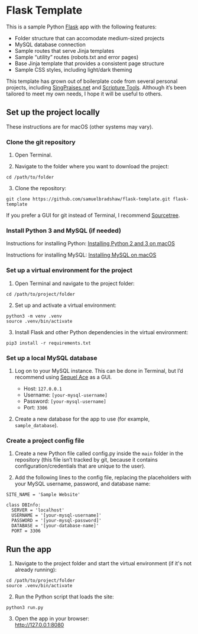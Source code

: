 # Flask Template

This is a sample Python [Flask](https://palletsprojects.com/p/flask/) app with the following features:
* Folder structure that can accomodate medium-sized projects
* MySQL database connection
* Sample routes that serve Jinja templates
* Sample “utility” routes (robots.txt and error pages)
* Base Jinja template that provides a consistent page structure
* Sample CSS styles, including light/dark theming

This template has grown out of boilerplate code from several personal projects, including [SingPraises.net](https://singpraises.net) and [Scripture Tools](https://scripturetools.net). Although it’s been tailored to meet my own needs, I hope it will be useful to others.

## Set up the project locally

These instructions are for macOS (other systems may vary).

### Clone the git repository

1. Open Terminal.

2. Navigate to the folder where you want to download the project:
```
cd /path/to/folder
```
 
3. Clone the repository:
```
git clone https://github.com/samuelbradshaw/flask-template.git flask-template
```

If you prefer a GUI for git instead of Terminal, I recommend [Sourcetree](https://www.sourcetreeapp.com).

### Install Python 3 and MySQL (if needed)

Instructions for installing Python: [Installing Python 2 and 3 on macOS](https://gist.github.com/samuelbradshaw/932d48ef1eff07e288e25e4355dbce5d)

Instructions for installing MySQL: [Installing MySQL on macOS](https://gist.github.com/samuelbradshaw/2d435571fa0509f1bf732ecdd3e4f428)

### Set up a virtual environment for the project

1. Open Terminal and navigate to the project folder:
```
cd /path/to/project/folder
```

2. Set up and activate a virtual environment:
```
python3 -m venv .venv
source .venv/bin/activate
```

3. Install Flask and other Python dependencies in the virtual environment:
```
pip3 install -r requirements.txt
```

### Set up a local MySQL database

1. Log on to your MySQL instance. This can be done in Terminal, but I’d recommend using [Sequel Ace](https://apps.apple.com/us/app/sequel-ace/id1518036000?mt=12) as a GUI.
    * Host: `127.0.0.1`
    * Username: `[your-mysql-username]`
    * Password: `[your-mysql-username]`
    * Port: `3306`

2. Create a new database for the app to use (for example, `sample_database`).

### Create a project config file

1. Create a new Python file called config.py inside the `main` folder in the repository (this file isn’t tracked by git, because it contains configuration/credentials that are unique to the user).

2. Add the following lines to the config file, replacing the placeholders with your MySQL username, password, and database name:

```
SITE_NAME = 'Sample Website'

class DBInfo:
  SERVER = 'localhost'
  USERNAME = '[your-mysql-username]'
  PASSWORD = '[your-mysql-password]'
  DATABASE = '[your-database-name]'
  PORT = 3306
```

## Run the app

1. Navigate to the project folder and start the virtual environment (if it's not already running):
```
cd /path/to/project/folder
source .venv/bin/activate
```

2. Run the Python script that loads the site:
```
python3 run.py
```

3. Open the app in your browser:  
 http://127.0.0.1:8080
